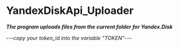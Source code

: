 # YandexDiskApi_Uploader

***The program uploads files from the current folder for Yandex.Disk***

*---copy your token_id into the variable "TOKEN"---*
